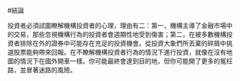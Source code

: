 #結論

投資者必須試圖瞭解機構投資者的心理，理由有二：第一，機構主導了金融市場中的交易，那些忽視機構行為的投資者會週期性地受到傷害；第二，在被多數機構投資者排除在外的證券中可能存在充足的投資機會。從投資大象們所丟棄的碎屑中挑選股票能夠帶來回報。在不瞭解機構投資者行為的情況下進行投資，就像在沒有地圖的情況下在國外開車一樣。你可能最終會達到目的地，但你可能開了更多的冤枉路，並冒著迷路的風險。
